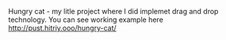 Hungry cat - my litle project where I did implemet drag and drop technology. 
You can see working example here http://pust.hitriy.ooo/hungry-cat/
